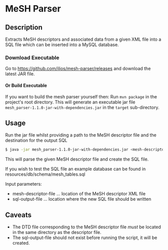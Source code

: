 # MeSH Parser

## Description

Extracts MeSH descriptors and associated data from a given XML file into a SQL file
which can be inserted into a MySQL database.

### Download Executable
Go to https://github.com/ilios/mesh-parser/releases and download the latest JAR file.

#### Or Build Executable
If you want to build the mesh parser yourself then:
Run `mvn package` in the project's root directory.
This will generate an executable jar file `mesh_parser-1.1.0-jar-with-dependencies.jar` in the `target` sub-directory.

## Usage

Run the jar file whilst providing a path to the MeSH descriptor file and the destination for the output SQL

```bash
$ java -jar mesh_parser-1.1.0-jar-with-dependencies.jar <mesh-descriptor-file> <sql-output-file>
```
This will parse the given MeSH descriptor file and create the SQL file.

If you wish to test the SQL file an example database can be found in resources/db/schema/mesh_tables.sql

Input parameters:

* mesh-descriptor-file ... location of the MeSH descriptor XML file
* sql-output-file      ... location where the new SQL file should be written

## Caveats

* The DTD file corresponding to the MeSH descriptor file _must_ be located in the same directory as the descriptor file.
* The sql-output-file should not exist before running the script, it will be created.
